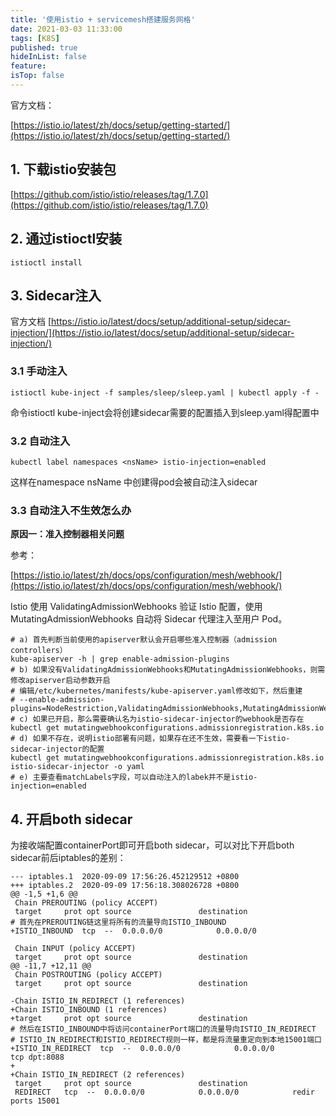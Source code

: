 ```yaml
---
title: '使用istio + servicemesh搭建服务网格'
date: 2021-03-03 11:33:00
tags: [K8S]
published: true
hideInList: false
feature: 
isTop: false
---
```


官方文档：

[https://istio.io/latest/zh/docs/setup/getting-started/](https://istio.io/latest/zh/docs/setup/getting-started/)

## 1\. 下载istio安装包

[https://github.com/istio/istio/releases/tag/1.7.0](https://github.com/istio/istio/releases/tag/1.7.0)

## 2\. 通过istioctl安装

```
istioctl install
```

## 3\. Sidecar注入

官方文档
[https://istio.io/latest/docs/setup/additional-setup/sidecar-injection/](https://istio.io/latest/docs/setup/additional-setup/sidecar-injection/)

### 3.1 手动注入

```
istioctl kube-inject -f samples/sleep/sleep.yaml | kubectl apply -f -
```

命令istioctl kube-inject会将创建sidecar需要的配置插入到sleep.yaml得配置中

### 3.2 自动注入

```
kubectl label namespaces <nsName> istio-injection=enabled
```

这样在namespace nsName 中创建得pod会被自动注入sidecar

### 3.3 自动注入不生效怎么办

**原因一：准入控制器相关问题**

参考：

[https://istio.io/latest/zh/docs/ops/configuration/mesh/webhook/](https://istio.io/latest/zh/docs/ops/configuration/mesh/webhook/)

Istio 使用 ValidatingAdmissionWebhooks 验证 Istio 配置，使用 MutatingAdmissionWebhooks 自动将 Sidecar 代理注入至用户 Pod。

```
# a) 首先判断当前使用的apiserver默认会开启哪些准入控制器（admission controllers）
kube-apiserver -h | grep enable-admission-plugins
# b) 如果没有ValidatingAdmissionWebhooks和MutatingAdmissionWebhooks，则需修改apiserver启动参数开启
# 编辑/etc/kubernetes/manifests/kube-apiserver.yaml修改如下，然后重建
# --enable-admission-plugins=NodeRestriction,ValidatingAdmissionWebhooks,MutatingAdmissionWebhooks
# c) 如果已开启，那么需要确认名为istio-sidecar-injector的webhook是否存在
kubectl get mutatingwebhookconfigurations.admissionregistration.k8s.io
# d) 如果不存在，说明istio部署有问题，如果存在还不生效，需要看一下istio-sidecar-injector的配置
kubectl get mutatingwebhookconfigurations.admissionregistration.k8s.io istio-sidecar-injector -o yaml
# e) 主要查看matchLabels字段，可以自动注入的labek并不是istio-injection=enabled
```

## 4\. 开启both sidecar

为接收端配置containerPort即可开启both sidecar，可以对比下开启both sidecar前后iptables的差别：

```
--- iptables.1  2020-09-09 17:56:26.452129512 +0800
+++ iptables.2  2020-09-09 17:56:18.308026728 +0800
@@ -1,5 +1,6 @@
 Chain PREROUTING (policy ACCEPT)
 target     prot opt source               destination
# 首先在PREROUTING链这里将所有的流量导向ISTIO_INBOUND
+ISTIO_INBOUND  tcp  --  0.0.0.0/0            0.0.0.0/0

 Chain INPUT (policy ACCEPT)
 target     prot opt source               destination
@@ -11,7 +12,11 @@
 Chain POSTROUTING (policy ACCEPT)
 target     prot opt source               destination

-Chain ISTIO_IN_REDIRECT (1 references)
+Chain ISTIO_INBOUND (1 references)
+target     prot opt source               destination
# 然后在ISTIO_INBOUND中将访问containerPort端口的流量导向ISTIO_IN_REDIRECT
# ISTIO_IN_REDIRECT和ISTIO_REDIRECT规则一样，都是将流量重定向到本地15001端口
+ISTIO_IN_REDIRECT  tcp  --  0.0.0.0/0            0.0.0.0/0            tcp dpt:8088
+
+Chain ISTIO_IN_REDIRECT (2 references)
 target     prot opt source               destination
 REDIRECT   tcp  --  0.0.0.0/0            0.0.0.0/0            redir ports 15001
```
